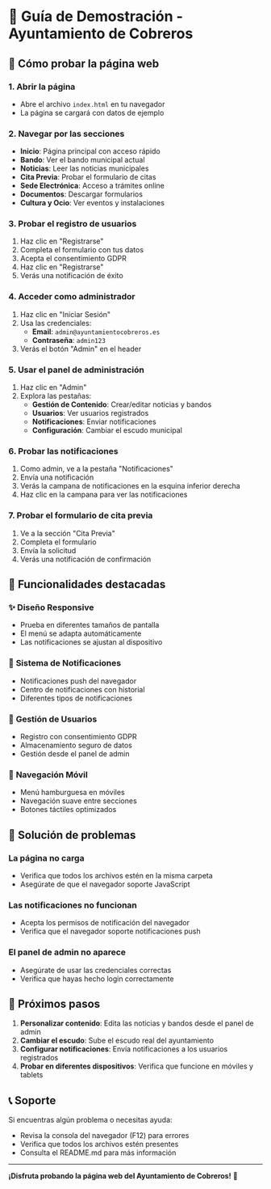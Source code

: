# 🎯 Guía de Demostración - Ayuntamiento de Cobreros

## 🚀 Cómo probar la página web

### 1. **Abrir la página**
- Abre el archivo `index.html` en tu navegador
- La página se cargará con datos de ejemplo

### 2. **Navegar por las secciones**
- **Inicio**: Página principal con acceso rápido
- **Bando**: Ver el bando municipal actual
- **Noticias**: Leer las noticias municipales
- **Cita Previa**: Probar el formulario de citas
- **Sede Electrónica**: Acceso a trámites online
- **Documentos**: Descargar formularios
- **Cultura y Ocio**: Ver eventos y instalaciones

### 3. **Probar el registro de usuarios**
1. Haz clic en "Registrarse"
2. Completa el formulario con tus datos
3. Acepta el consentimiento GDPR
4. Haz clic en "Registrarse"
5. Verás una notificación de éxito

### 4. **Acceder como administrador**
1. Haz clic en "Iniciar Sesión"
2. Usa las credenciales:
   - **Email**: `admin@ayuntamientocobreros.es`
   - **Contraseña**: `admin123`
3. Verás el botón "Admin" en el header

### 5. **Usar el panel de administración**
1. Haz clic en "Admin"
2. Explora las pestañas:
   - **Gestión de Contenido**: Crear/editar noticias y bandos
   - **Usuarios**: Ver usuarios registrados
   - **Notificaciones**: Enviar notificaciones
   - **Configuración**: Cambiar el escudo municipal

### 6. **Probar las notificaciones**
1. Como admin, ve a la pestaña "Notificaciones"
2. Envía una notificación
3. Verás la campana de notificaciones en la esquina inferior derecha
4. Haz clic en la campana para ver las notificaciones

### 7. **Probar el formulario de cita previa**
1. Ve a la sección "Cita Previa"
2. Completa el formulario
3. Envía la solicitud
4. Verás una notificación de confirmación

## 🎨 Funcionalidades destacadas

### ✨ **Diseño Responsive**
- Prueba en diferentes tamaños de pantalla
- El menú se adapta automáticamente
- Las notificaciones se ajustan al dispositivo

### 🔔 **Sistema de Notificaciones**
- Notificaciones push del navegador
- Centro de notificaciones con historial
- Diferentes tipos de notificaciones

### 👥 **Gestión de Usuarios**
- Registro con consentimiento GDPR
- Almacenamiento seguro de datos
- Gestión desde el panel de admin

### 📱 **Navegación Móvil**
- Menú hamburguesa en móviles
- Navegación suave entre secciones
- Botones táctiles optimizados

## 🐛 Solución de problemas

### **La página no carga**
- Verifica que todos los archivos estén en la misma carpeta
- Asegúrate de que el navegador soporte JavaScript

### **Las notificaciones no funcionan**
- Acepta los permisos de notificación del navegador
- Verifica que el navegador soporte notificaciones push

### **El panel de admin no aparece**
- Asegúrate de usar las credenciales correctas
- Verifica que hayas hecho login correctamente

## 🎯 Próximos pasos

1. **Personalizar contenido**: Edita las noticias y bandos desde el panel de admin
2. **Cambiar el escudo**: Sube el escudo real del ayuntamiento
3. **Configurar notificaciones**: Envía notificaciones a los usuarios registrados
4. **Probar en diferentes dispositivos**: Verifica que funcione en móviles y tablets

## 📞 Soporte

Si encuentras algún problema o necesitas ayuda:
- Revisa la consola del navegador (F12) para errores
- Verifica que todos los archivos estén presentes
- Consulta el README.md para más información

---

**¡Disfruta probando la página web del Ayuntamiento de Cobreros!** 🎉




